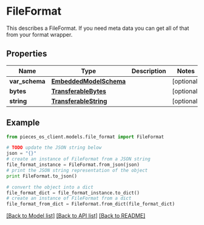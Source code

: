 # FileFormat

This describes a FileFormat. If you need meta data you can get all of that from your format wrapper.

## Properties
Name | Type | Description | Notes
------------ | ------------- | ------------- | -------------
**var_schema** | [**EmbeddedModelSchema**](EmbeddedModelSchema.md) |  | [optional] 
**bytes** | [**TransferableBytes**](TransferableBytes.md) |  | [optional] 
**string** | [**TransferableString**](TransferableString.md) |  | [optional] 

## Example

```python
from pieces_os_client.models.file_format import FileFormat

# TODO update the JSON string below
json = "{}"
# create an instance of FileFormat from a JSON string
file_format_instance = FileFormat.from_json(json)
# print the JSON string representation of the object
print FileFormat.to_json()

# convert the object into a dict
file_format_dict = file_format_instance.to_dict()
# create an instance of FileFormat from a dict
file_format_from_dict = FileFormat.from_dict(file_format_dict)
```
[[Back to Model list]](../README.md#documentation-for-models) [[Back to API list]](../README.md#documentation-for-api-endpoints) [[Back to README]](../README.md)


